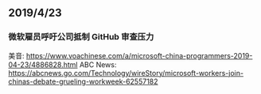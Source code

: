 ## 2019/4/23

### 微软雇员呼吁公司抵制 GitHub 审查压力

美音: https://www.voachinese.com/a/microsoft-china-programmers-2019-04-23/4886828.html
ABC News: https://abcnews.go.com/Technology/wireStory/microsoft-workers-join-chinas-debate-grueling-workweek-62557182
